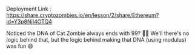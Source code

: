Deployment Link : https://share.cryptozombies.io/en/lesson/2/share/Ethereum?id=Y3p8NjI4OTQ4

Noticed the DNA of Cat Zombie always ends with 99? 🤔🤔 
We'll there's no logic behind that, but the logic behind making that DNA (using modulus) was fun 😄 

